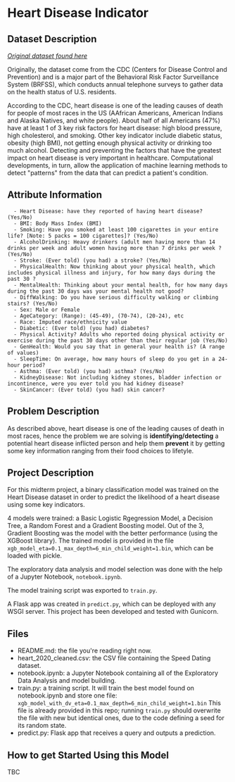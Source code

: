# Heart Disease Indicator

## Dataset Description

_[Original dataset found here](https://www.kaggle.com/datasets/kamilpytlak/personal-key-indicators-of-heart-disease)_

Originally, the dataset come from the CDC (Centers for Disease Control and Prevention) and is a major part of the Behavioral Risk Factor Surveillance System (BRFSS), which conducts annual telephone surveys to gather data on the health status of U.S. residents.

According to the CDC, heart disease is one of the leading causes of death for people of most races in the US (AAfrican Americans, American Indians and Alaska Natives, and white people). About half of all Americans (47%) have at least 1 of 3 key risk factors for heart disease: high blood pressure, high cholesterol, and smoking. Other key indicator include diabetic status, obesity (high BMI), not getting enough physical activity or drinking too much alcohol. Detecting and preventing the factors that have the greatest impact on heart disease is very important in healthcare. Computational developments, in turn, allow the application of machine learning methods to detect "patterns" from the data that can predict a patient's condition.

## Attribute Information

      - Heart Disease: have they reported of having heart disease? (Yes/No)
      - BMI: Body Mass Index (BMI)
      - Smoking: Have you smoked at least 100 cigarettes in your entire life? [Note: 5 packs = 100 cigarettes]? (Yes/No)
      - AlcoholDrinking: Heavy drinkers (adult men having more than 14 drinks per week and adult women having more than 7 drinks per week ? (Yes/No)
      - Stroke: (Ever told) (you had) a stroke? (Yes/No)
      - PhysicalHealth: Now thinking about your physical health, which includes physical illness and injury, for how many days during the past 30 ?
      - MentalHealth: Thinking about your mental health, for how many days during the past 30 days was your mental health not good?
      - DiffWalking: Do you have serious difficulty walking or climbing stairs? (Yes/No)
      - Sex: Male or Female
      - AgeCategory: (Range): (45-49), (70-74), (20-24), etc
      - Race: Imputed race/ethnicity value
      - Diabetic: (Ever told) (you had) diabetes?
      - Physical Activity? Adults who reported doing physical activity or exercise during the past 30 days other than their regular job (Yes/No)
      - GenHealth: Would you say that in general your health is? (A range of values)
      - SleepTime: On average, how many hours of sleep do you get in a 24-hour period?
      - Asthma: (Ever told) (you had) asthma? (Yes/No)
      - KidneyDisease: Not including kidney stones, bladder infection or incontinence, were you ever told you had kidney disease? 
      - SkinCancer: (Ever told) (you had) skin cancer?

## Problem Description

As described above, heart disease is one of the leading causes of death in most races, hence the problem we are solving is **identifying/detecting** a potential heart disease inflicted person and help them **prevent** it by getting some key information ranging from their food choices to lifetyle.

## Project Description

For this midterm project, a binary classification model was trained on the Heart Disease dataset in order to predict the likelihood of a heart disease using some key indicators.

4 models were trained: a Basic Logistic Rgegression Model, a Decision Tree, a Random Forest and a Gradient Boosting model. Out of the 3, Gradient Boosting was the model with the better performance (using the XGBoost library). The trained model is provided in the file `xgb_model_eta=0.1_max_depth=6_min_child_weight=1.bin`, which can be loaded with pickle.

The exploratory data analysis and model selection was done with the help of a Jupyter Notebook, `notebook.ipynb`.

The model training script was exported to `train.py`.

A Flask app was created in `predict.py`, which can be deployed with any WSGI server. This project has been developed and tested with Gunicorn.

## Files

- README.md: the file you're reading right now.
- heart_2020_cleaned.csv: the CSV file containing the Speed Dating dataset.
- notebook.ipynb: a Jupyter Notebook containing all of the Exploratory Data Analysis and model building.
- train.py: a training script. It will train the best model found on notebook.ipynb and store one file: `xgb_model_with_dv_eta=0.1_max_depth=6_min_child_weight=1.bin` This file is already provided in this repo; running `train.py` should overwrite the file with new but identical ones, due to the code defining a seed for its random state.
- predict.py: Flask app that receives a query and outputs a prediction.

## How to get Started Using this Model

TBC
